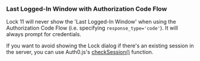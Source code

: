 ### Last Logged-In Window with Authorization Code Flow

Lock 11 will never show the 'Last Logged-In Window' when using the Authorization Code Flow (i.e. specifying `response_type='code'`). It will always prompt for credentials.

If you want to avoid showing the Lock dialog if there's an existing session in the server, you can use Auth0.js's [checkSession()](/libraries/auth0js#using-checksession-to-acquire-new-tokens) function.
